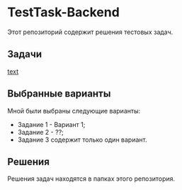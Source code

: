 # TestTask-Backend
Этот репозиторий содержит решения тестовых задач.

## Задачи
[text](<TestTasks.pdf>)

## Выбранные варианты
Мной были выбраны следующие варианты:
- Задание 1 - Вариант 1;
- Задание 2 - ??;
- Задание 3 содержит только один вариант.

## Решения
Решения задач находятся в папках этого репозитория.